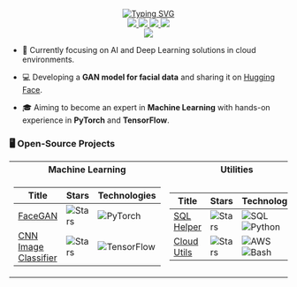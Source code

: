 <p align="center">
<a href="https://github.com/silent21">
    <img src="https://readme-typing-svg.demolab.com?font=Georgia&size=18&duration=2000&pause=100&multiline=true&width=500&height=80&lines=Silent21;AI+Enthusiast+%7C+Software+Developer;Machine+Learning+%7C+Deep+Learning+%7C+Cloud+Computing" alt="Typing SVG" />
</a>
<br/>

<a href="https://huggingface.co/silent21/FaceGan">
    <img src="https://img.shields.io/badge/HuggingFace-Model-orange?style=flat-square&logo=huggingface">
</a>  
<a href="https://github.com/silent21">
    <img src="https://img.shields.io/badge/GitHub-Profile-blue?style=flat-square&logo=github">
</a>
<a href="https://www.linkedin.com/in/silent21/">
    <img src="https://img.shields.io/badge/-Linkedin-blue?style=flat-square&logo=linkedin">
</a>
<a href="mailto:silent21@gmail.com">
    <img src="https://img.shields.io/badge/-Email-red?style=flat-square&logo=gmail&logoColor=white">
</a>

<br/>

<a href="https://github.com/silent21">
    <img src="https://github-stats-alpha.vercel.app/api?username=silent21&cc=22272e&tc=37BCF6&ic=fff&bc=0000">
</a>

</p>

* 📖 Currently focusing on AI and Deep Learning solutions in cloud environments. 

* 💻 Developing a **GAN model for facial data** and sharing it on [Hugging Face](https://huggingface.co/silent21/FaceGan).

* 🎓 Aiming to become an expert in **Machine Learning** with hands-on experience in **PyTorch** and **TensorFlow**.

### 🖥️ Open-Source Projects
<table>
<tr><th>Machine Learning</th><th>Utilities</th></tr>
<tr><td>

|Title | Stars | Technologies|
|--|--|--|
| [FaceGAN](https://github.com/silent21/FaceGan) | <img alt="Stars" src="https://img.shields.io/github/stars/silent21/FaceGan?style=flat-square&labelColor=black"/> | ![PyTorch](https://img.shields.io/badge/PyTorch-black?style=flat-square&logo=pytorch)|
| [CNN Image Classifier](https://github.com/silent21/CNN-Image-Classifier) | <img alt="Stars" src="https://img.shields.io/github/stars/silent21/CNN-Image-Classifier?style=flat-square&labelColor=black"/> | ![TensorFlow](https://img.shields.io/badge/TensorFlow-black?style=flat-square&logo=tensorflow)|

</td><td>

|Title | Stars | Technologies|
|--|--|--|
| [SQL Helper](https://github.com/silent21/SQL-Helper) | <img alt="Stars" src="https://img.shields.io/github/stars/silent21/SQL-Helper?style=flat-square&labelColor=black"/> | ![SQL](https://img.shields.io/badge/SQL-black?style=flat-square&logo=postgresql) ![Python](https://img.shields.io/badge/Python-black?style=flat-square&logo=python)|
| [Cloud Utils](https://github.com/silent21/Cloud-Utils) | <img alt="Stars" src="https://img.shields.io/github/stars/silent21/Cloud-Utils?style=flat-square&labelColor=black"/> | ![AWS](https://img.shields.io/badge/AWS-black?style=flat-square&logo=amazonaws) ![Bash](https://img.shields.io/badge/Bash-black?style=flat-square&logo=gnu-bash)|

</td></tr> </table>
